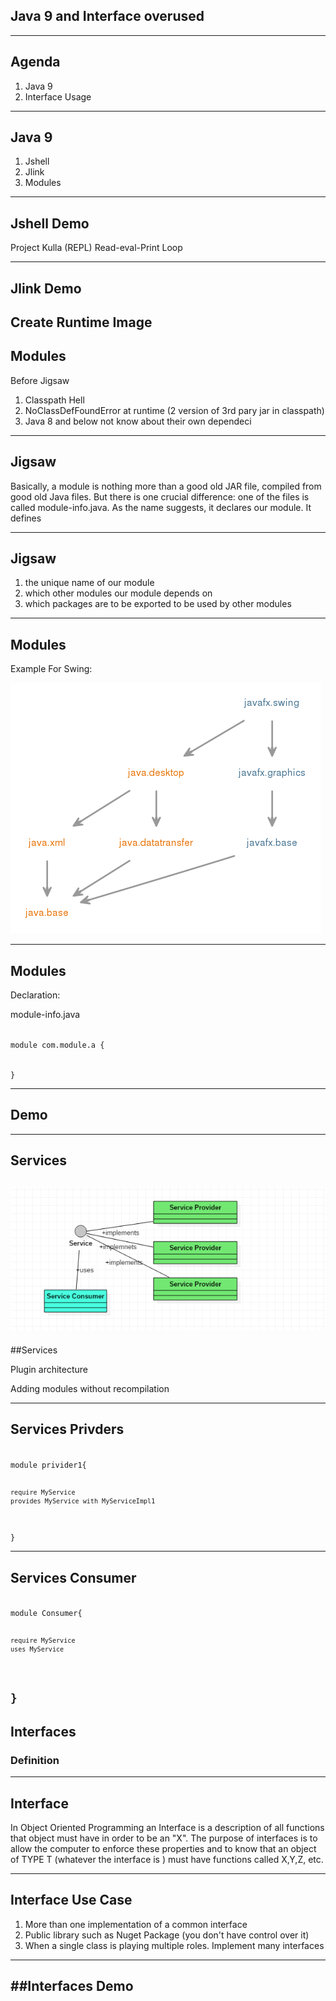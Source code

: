 ## Java 9 and Interface overused
---
## Agenda
1.  Java 9
2.  Interface Usage

---
## Java 9

1.  Jshell
2.  Jlink
3.  Modules
---

## Jshell Demo
Project Kulla (REPL) Read-eval-Print Loop

---

## Jlink Demo

Create Runtime Image
---

## Modules

Before  Jigsaw
1.  Classpath Hell
2.  NoClassDefFoundError at runtime (2 version of 3rd pary jar in classpath)
1.  Java 8 and below not know about their own dependeci

---
## Jigsaw
Basically, a module is nothing more than a good old JAR file, compiled from good old Java files. But there is one crucial difference: one of the files is called module-info.java. As the name suggests, it declares our module. It defines

---

## Jigsaw

1.  the unique name of our module
2.  which other modules our module depends on
3.  which packages are to be exported to be used by other modules

---

## Modules

Example For Swing: 

![](images/javafx.swing-graph.png)

---
## Modules
Declaration:

module-info.java

<code>
module com.module.a {


}
</code>


---
## Demo

---

## Services


![](images/Servicesample.PNG)
---
##Services

Plugin architecture

Adding modules without recompilation

---
## Services Privders
<code>
module privider1{

    require MyService
    provides MyService with MyServiceImpl1 
}
</code>

---

## Services Consumer
<code>
module Consumer{

    require MyService
    uses MyService 
}
</code>
---

## Interfaces

### Definition
---


## Interface

In Object Oriented Programming an Interface is a description of all functions that object must have in order to be an "X". The purpose of interfaces is to allow the computer to enforce these properties and to know that an object of TYPE T (whatever the interface is ) must have functions called X,Y,Z, etc.

---

## Interface Use Case
1.  More than one implementation of a common interface
2.  Public library such as Nuget Package (you don't have control over it)
3.  When a single class is playing multiple roles. Implement many interfaces

---
##Interfaces Demo
---



